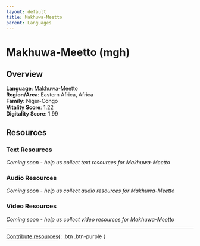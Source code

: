 ```yaml
---
layout: default
title: Makhuwa-Meetto
parent: Languages
---
```


# Makhuwa-Meetto (mgh)

## Overview

**Language**: Makhuwa-Meetto  
**Region/Area**: Eastern Africa, Africa  
**Family**: Niger-Congo  
**Vitality Score**: 1.22  
**Digitality Score**: 1.99  

## Resources

### Text Resources
*Coming soon - help us collect text resources for Makhuwa-Meetto*

### Audio Resources
*Coming soon - help us collect audio resources for Makhuwa-Meetto*

### Video Resources
*Coming soon - help us collect video resources for Makhuwa-Meetto*

---

[Contribute resources](https://fairtrain.github.io/){: .btn .btn-purple }
